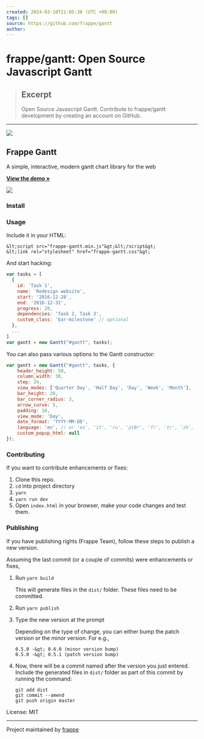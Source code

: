 ```yaml
---
created: 2024-03-10T21:05:38 (UTC +08:00)
tags: []
source: https://github.com/frappe/gantt
author: 
---
```


# frappe/gantt: Open Source Javascript Gantt

> ## Excerpt
> Open Source Javascript Gantt. Contribute to frappe/gantt development by creating an account on GitHub.

---
[![](https://github.com/frappe/design/raw/master/logos/logo-2019/frappe-gantt-logo.png)](https://github.com/frappe/design/blob/master/logos/logo-2019/frappe-gantt-logo.png)

## Frappe Gantt

A simple, interactive, modern gantt chart library for the web

[**View the demo »**](https://frappe.github.io/gantt)

[![](https://cloud.githubusercontent.com/assets/9355208/21537921/4a38b194-cdbd-11e6-8110-e0da19678a6d.png)](https://frappe.github.io/gantt)

### Install

### Usage

Include it in your HTML:

```
&lt;script src="frappe-gantt.min.js"&gt;&lt;/script&gt;
&lt;link rel="stylesheet" href="frappe-gantt.css"&gt;
```

And start hacking:

```js
var tasks = [
  {
    id: 'Task 1',
    name: 'Redesign website',
    start: '2016-12-28',
    end: '2016-12-31',
    progress: 20,
    dependencies: 'Task 2, Task 3',
    custom_class: 'bar-milestone' // optional
  },
  ...
]
var gantt = new Gantt("#gantt", tasks);
```

You can also pass various options to the Gantt constructor:

```js
var gantt = new Gantt("#gantt", tasks, {
    header_height: 50,
    column_width: 30,
    step: 24,
    view_modes: ['Quarter Day', 'Half Day', 'Day', 'Week', 'Month'],
    bar_height: 20,
    bar_corner_radius: 3,
    arrow_curve: 5,
    padding: 18,
    view_mode: 'Day',
    date_format: 'YYYY-MM-DD',
    language: 'en', // or 'es', 'it', 'ru', 'ptBr', 'fr', 'tr', 'zh', 'de', 'hu'
    custom_popup_html: null
});
```

### Contributing

If you want to contribute enhancements or fixes:

1.  Clone this repo.
2.  `cd` into project directory
3.  `yarn`
4.  `yarn run dev`
5.  Open `index.html` in your browser, make your code changes and test them.

### Publishing

If you have publishing rights (Frappe Team), follow these steps to publish a new version.

Assuming the last commit (or a couple of commits) were enhancements or fixes,

1.  Run `yarn build`
    
    This will generate files in the `dist/` folder. These files need to be committed.
    
2.  Run `yarn publish`
    
3.  Type the new version at the prompt
    
    Depending on the type of change, you can either bump the patch version or the minor version. For e.g.,
    
    ```
    0.5.0 -&gt; 0.6.0 (minor version bump)
    0.5.0 -&gt; 0.5.1 (patch version bump)
    ```
    
4.  Now, there will be a commit named after the version you just entered. Include the generated files in `dist/` folder as part of this commit by running the command:
    
    ```
    git add dist
    git commit --amend
    git push origin master
    ```
    

License: MIT

___

Project maintained by [frappe](https://github.com/frappe)
